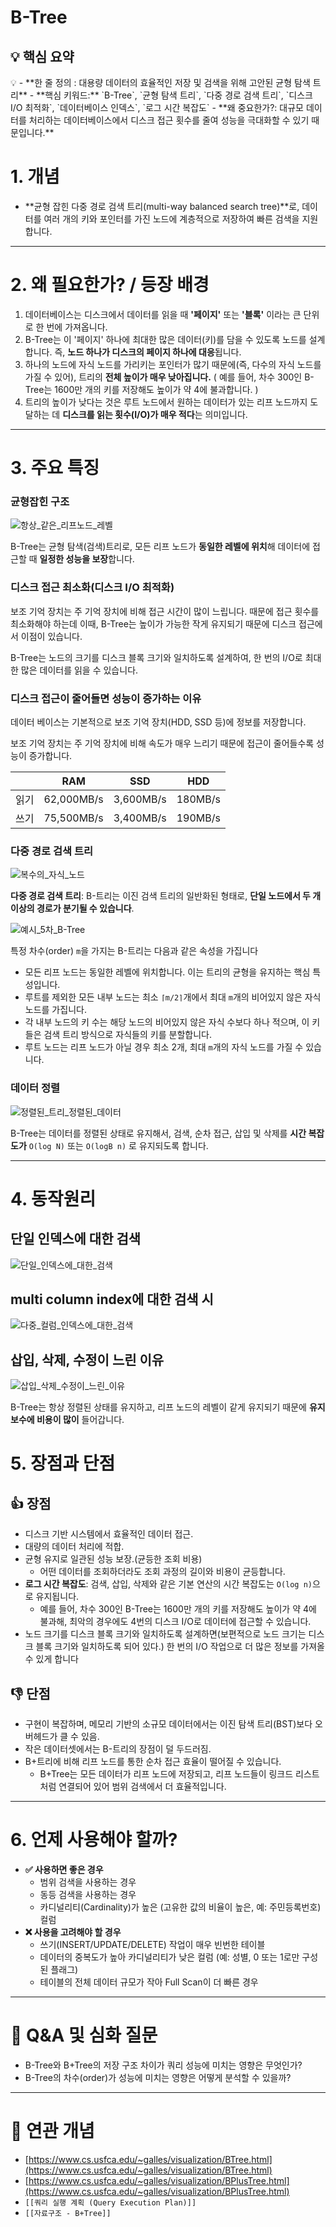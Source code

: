 # B-Tree

## 💡 핵심 요약

<aside>
💡
- **한 줄 정의 : 대용량 데이터의 효율적인 저장 및 검색을 위해 고안된 균형 탐색 트리**
- **핵심 키워드:** `B-Tree`, `균형 탐색 트리`, `다중 경로 검색 트리`, `디스크 I/O 최적화`, `데이터베이스 인덱스`, `로그 시간 복잡도`
- **왜 중요한가?: 대규모 데이터를 처리하는 데이터베이스에서 디스크 접근 횟수를 줄여 성능을 극대화할 수 있기 때문입니다.**
</aside>

# 1. 개념

- **균형 잡힌 다중 경로 검색 트리(multi-way balanced search tree)**로, 데이터를 여러 개의 키와 포인터를 가진 노드에 계층적으로 저장하여 빠른 검색을 지원합니다.

---

# 2. 왜 필요한가? / 등장 배경

1. 데이터베이스는 디스크에서 데이터를 읽을 때 **'페이지'** 또는 **'블록'** 이라는 큰 단위로 한 번에 가져옵니다.
2. B-Tree는 이 '페이지' 하나에 최대한 많은 데이터(키)를 담을 수 있도록 노드를 설계합니다. 즉, **노드 하나가 디스크의 페이지 하나에 대응**됩니다.
3. 하나의 노드에 자식 노드를 가리키는 포인터가 많기 때문에(즉, 다수의 자식 노드를 가질 수 있어), 트리의 **전체 높이가 매우 낮아집니다.** ( 예를 들어, 차수 300인 B-Tree는 1600만 개의 키를 저장해도 높이가 약 4에 불과합니다. )
4. 트리의 높이가 낮다는 것은 루트 노드에서 원하는 데이터가 있는 리프 노드까지 도달하는 데 **디스크를 읽는 횟수(I/O)가 매우 적다**는 의미입니다.

 

---

# **3. 주요 특징**

### 균형잡힌 구조

![항상_같은_리프노드_레벨](./src/항상_같은_리프노드_레벨.png)

B-Tree는 균형 탐색(검색)트리로, 모든 리프 노드가 **동일한 레벨에 위치**해 데이터에 접근할 때 **일정한 성능을 보장**합니다.

### 디스크 접근 최소화(디스크 I/O 최적화)

보조 기억 장치는 주 기억 장치에 비해 접근 시간이 많이 느립니다. 때문에 접근 횟수를 최소화해야 하는데 이때, B-Tree는 높이가 가능한 작게 유지되기 때문에 디스크 접근에서 이점이 있습니다.

B-Tree는 노드의 크기를 디스크 블록 크기와 일치하도록 설계하여, 한 번의 I/O로 최대한 많은 데이터를 읽을 수 있습니다.

### 디스크 접근이 줄어들면 성능이 증가하는 이유

데이터 베이스는 기본적으로 보조 기억 장치(HDD, SSD 등)에 정보를 저장합니다.

보조 기억 장치는 주 기억 장치에 비해 속도가 매우 느리기 때문에 접근이 줄어들수록 성능이 증가합니다.

|  | RAM | SSD | HDD |
| --- | --- | --- | --- |
| 읽기 | 62,000MB/s | 3,600MB/s | 180MB/s |
| 쓰기 | 75,500MB/s | 3,400MB/s | 190MB/s |

### 다중 경로 검색 트리

![복수의_자식_노드](./src/복수의_자식_노드.png)

**다중 경로 검색 트리**: B-트리는 이진 검색 트리의 일반화된 형태로, **단일 노드에서 두 개 이상의 경로가 분기될 수 있습니다**. 

![예시_5차_B-Tree](./src/5차_B-Tree.png)

특정 차수(order) `m`을 가지는 B-트리는 다음과 같은 속성을 가집니다

- 모든 리프 노드는 동일한 레벨에 위치합니다. 이는 트리의 균형을 유지하는 핵심 특성입니다.
- 루트를 제외한 모든 내부 노드는 최소 `⌈m/2⌉`개에서 최대 `m`개의 비어있지 않은 자식 노드를 가집니다.
- 각 내부 노드의 키 수는 해당 노드의 비어있지 않은 자식 수보다 하나 적으며, 이 키들은 검색 트리 방식으로 자식들의 키를 분할합니다.
- 루트 노드는 리프 노드가 아닐 경우 최소 2개, 최대 `m`개의 자식 노드를 가질 수 있습니다.

### 데이터 정렬

![정렬된_트리_정렬된_데이터](./src/정렬된_트리.png)

B-Tree는 데이터를 정렬된 상태로 유지해서, 검색, 순차 접근, 삽입 및 삭제를 **시간 복잡도가** `O(log N)` 또는 `O(logB n)` 로 유지되도록 합니다.

---

# 4. 동작원리

## 단일 인덱스에 대한 검색

![단일_인덱스에_대한_검색](./src/검색.png)

## multi column index에 대한 검색 시

![다중_컬럼_인덱스에_대한_검색](./src/멀티_컬럼_인덱스_검색.png)

## 삽입, 삭제, 수정이 느린 이유

![삽입_삭제_수정이_느린_이유](./src/복잡한_삽입_과정.png)

B-Tree는 항상 정렬된 상태를 유지하고, 리프 노드의 레벨이 같게 유지되기 때문에 **유지 보수에 비용이 많이** 들어갑니다.

# 5. 장점과 단점

## 👍 장점

- 디스크 기반 시스템에서 효율적인 데이터 접근.
- 대량의 데이터 처리에 적합.
- 균형 유지로 일관된 성능 보장.(균등한 조회 비용)
    - 어떤 데이터를 조회하더라도 조회 과정의 길이와 비용이 균등합니다.
- **로그 시간 복잡도**: 검색, 삽입, 삭제와 같은 기본 연산의 시간 복잡도는 `O(log n)`으로 유지됩니다.
    - 예를 들어, 차수 300인 B-Tree는 1600만 개의 키를 저장해도 높이가 약 4에 불과해, 최악의 경우에도 4번의 디스크 I/O로 데이터에 접근할 수 있습니다.
- 노드 크기를 디스크 블록 크기와 일치하도록 설계하면(보편적으로 노드 크기는 디스크 블록 크기와 일치하도록 되어 있다.) 한 번의 I/O 작업으로 더 많은 정보를 가져올 수 있게 합니다

## 👎 단점

- 구현이 복잡하며, 메모리 기반의 소규모 데이터에서는 이진 탐색 트리(BST)보다 오버헤드가 클 수 있음.
- 작은 데이터셋에서는 B-트리의 장점이 덜 두드러짐.
- B+트리에 비해 리프 노드를 통한 순차 접근 효율이 떨어질 수 있습니다.
    - B+Tree는 모든 데이터가 리프 노드에 저장되고, 리프 노드들이 링크드 리스트처럼 연결되어 있어 범위 검색에서 더 효율적입니다.

---

# 6. 언제 사용해야 할까?

- **✅ 사용하면 좋은 경우**
    - 범위 검색을 사용하는 경우
    - 동등 검색을 사용하는 경우
    - 카디널리티(Cardinality)가 높은 (고유한 값의 비율이 높은, 예: 주민등록번호) 컬럼
- **❌ 사용을 고려해야 할 경우**
    - 쓰기(INSERT/UPDATE/DELETE) 작업이 매우 빈번한 테이블
    - 데이터의 중복도가 높아 카디널리티가 낮은 컬럼 (예: 성별, 0 또는 1로만 구성된 플래그)
    - 테이블의 전체 데이터 규모가 작아 Full Scan이 더 빠른 경우

---

# 🤔 Q&A 및 심화 질문

- B-Tree와 B+Tree의 저장 구조 차이가 쿼리 성능에 미치는 영향은 무엇인가?
- B-Tree의 차수(order)가 성능에 미치는 영향은 어떻게 분석할 수 있을까?

---

# **🔗 연관 개념**

- [https://www.cs.usfca.edu/~galles/visualization/BTree.html](https://www.cs.usfca.edu/~galles/visualization/BTree.html)
- [https://www.cs.usfca.edu/~galles/visualization/BPlusTree.html](https://www.cs.usfca.edu/~galles/visualization/BPlusTree.html)
- `[[쿼리 실행 계획 (Query Execution Plan)]]`
- `[[자료구조 - B+Tree]]`
